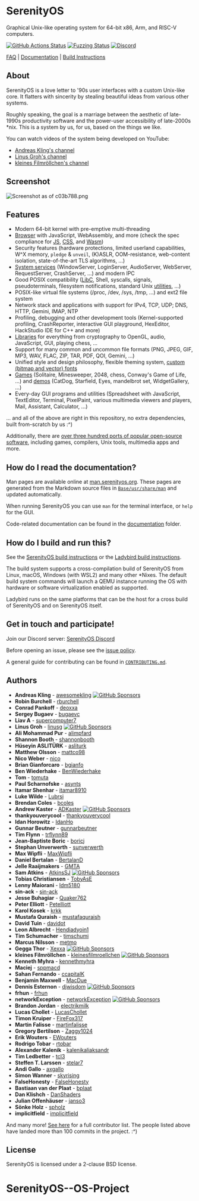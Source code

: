 # SerenityOS

Graphical Unix-like operating system for 64-bit x86, Arm, and RISC-V computers.

[![GitHub Actions Status](https://github.com/SerenityOS/serenity/workflows/Build,%20lint,%20and%20test/badge.svg)](https://github.com/SerenityOS/serenity/actions?query=workflow%3A"Build%2C%20lint%2C%20and%20test")
[![Fuzzing Status](https://oss-fuzz-build-logs.storage.googleapis.com/badges/serenity.svg)](https://issues.oss-fuzz.com/issues?q=project:serenity)
[![Discord](https://img.shields.io/discord/830522505605283862.svg?logo=discord&logoColor=white&logoWidth=20&labelColor=7289DA&label=Discord&color=17cf48)](https://discord.gg/serenityos)

[FAQ](Documentation/FAQ.md) | [Documentation](#how-do-i-read-the-documentation) | [Build Instructions](#how-do-i-build-and-run-this)

## About

SerenityOS is a love letter to '90s user interfaces with a custom Unix-like core. It flatters with sincerity by stealing beautiful ideas from various other systems.

Roughly speaking, the goal is a marriage between the aesthetic of late-1990s productivity software and the power-user accessibility of late-2000s \*nix. This is a system by us, for us, based on the things we like.

You can watch videos of the system being developed on YouTube:

-   [Andreas Kling's channel](https://youtube.com/andreaskling)
-   [Linus Groh's channel](https://youtube.com/linusgroh)
-   [kleines Filmröllchen's channel](https://www.youtube.com/c/kleinesfilmroellchen)

## Screenshot

![Screenshot as of c03b788.png](Meta/Screenshots/screenshot-c03b788.png)

## Features

-   Modern 64-bit kernel with pre-emptive multi-threading
-   [Browser](Userland/Applications/Browser/) with JavaScript, WebAssembly, and more (check the spec compliance for [JS](https://serenityos.github.io/libjs-website/test262/), [CSS](https://css.tobyase.de/), and [Wasm](https://serenityos.github.io/libjs-website/wasm/))
-   Security features (hardware protections, limited userland capabilities, W^X memory, `pledge` & `unveil`, (K)ASLR, OOM-resistance, web-content isolation, state-of-the-art TLS algorithms, ...)
-   [System services](Userland/Services/) (WindowServer, LoginServer, AudioServer, WebServer, RequestServer, CrashServer, ...) and modern IPC
-   Good POSIX compatibility ([LibC](Userland/Libraries/LibC/), Shell, syscalls, signals, pseudoterminals, filesystem notifications, standard Unix [utilities](Userland/Utilities/), ...)
-   POSIX-like virtual file systems (/proc, /dev, /sys, /tmp, ...) and ext2 file system
-   Network stack and applications with support for IPv4, TCP, UDP; DNS, HTTP, Gemini, IMAP, NTP
-   Profiling, debugging and other development tools (Kernel-supported profiling, CrashReporter, interactive GUI playground, HexEditor, HackStudio IDE for C++ and more)
-   [Libraries](Userland/Libraries/) for everything from cryptography to OpenGL, audio, JavaScript, GUI, playing chess, ...
-   Support for many common and uncommon file formats (PNG, JPEG, GIF, MP3, WAV, FLAC, ZIP, TAR, PDF, QOI, Gemini, ...)
-   Unified style and design philosophy, flexible theming system, [custom (bitmap and vector) fonts](https://fonts.serenityos.net/font-family)
-   [Games](Userland/Games/) (Solitaire, Minesweeper, 2048, chess, Conway's Game of Life, ...) and [demos](Userland/Demos/) (CatDog, Starfield, Eyes, mandelbrot set, WidgetGallery, ...)
-   Every-day GUI programs and utilities (Spreadsheet with JavaScript, TextEditor, Terminal, PixelPaint, various multimedia viewers and players, Mail, Assistant, Calculator, ...)

... and all of the above are right in this repository, no extra dependencies, built from-scratch by us :^)

Additionally, there are [over three hundred ports of popular open-source software](Ports/AvailablePorts.md), including games, compilers, Unix tools, multimedia apps and more.

## How do I read the documentation?

Man pages are available online at [man.serenityos.org](https://man.serenityos.org). These pages are generated from the Markdown source files in [`Base/usr/share/man`](https://github.com/SerenityOS/serenity/tree/master/Base/usr/share/man) and updated automatically.

When running SerenityOS you can use `man` for the terminal interface, or `help` for the GUI.

Code-related documentation can be found in the [documentation](Documentation/) folder.

## How do I build and run this?

See the [SerenityOS build instructions](https://github.com/SerenityOS/serenity/blob/master/Documentation/BuildInstructions.md) or the [Ladybird build instructions](Documentation/BuildInstructionsLadybird.md).

The build system supports a cross-compilation build of SerenityOS from Linux, macOS, Windows (with WSL2) and many other \*Nixes.
The default build system commands will launch a QEMU instance running the OS with hardware or software virtualization
enabled as supported.

Ladybird runs on the same platforms that can be the host for a cross build of SerenityOS and on SerenityOS itself.

## Get in touch and participate!

Join our Discord server: [SerenityOS Discord](https://discord.gg/serenityos)

Before opening an issue, please see the [issue policy](https://github.com/SerenityOS/serenity/blob/master/CONTRIBUTING.md#issue-policy).

A general guide for contributing can be found in [`CONTRIBUTING.md`](CONTRIBUTING.md).

## Authors

-   **Andreas Kling** - [awesomekling](https://twitter.com/awesomekling) [![GitHub Sponsors](https://img.shields.io/static/v1?label=Sponsor&message=%E2%9D%A4&logo=GitHub)](https://github.com/sponsors/awesomekling)
-   **Robin Burchell** - [rburchell](https://github.com/rburchell)
-   **Conrad Pankoff** - [deoxxa](https://github.com/deoxxa)
-   **Sergey Bugaev** - [bugaevc](https://github.com/bugaevc)
-   **Liav A** - [supercomputer7](https://github.com/supercomputer7)
-   **Linus Groh** - [linusg](https://github.com/linusg) [![GitHub Sponsors](https://img.shields.io/static/v1?label=Sponsor&message=%E2%9D%A4&logo=GitHub)](https://github.com/sponsors/linusg)
-   **Ali Mohammad Pur** - [alimpfard](https://github.com/alimpfard)
-   **Shannon Booth** - [shannonbooth](https://github.com/shannonbooth)
-   **Hüseyin ASLITÜRK** - [asliturk](https://github.com/asliturk)
-   **Matthew Olsson** - [mattco98](https://github.com/mattco98)
-   **Nico Weber** - [nico](https://github.com/nico)
-   **Brian Gianforcaro** - [bgianfo](https://github.com/bgianfo)
-   **Ben Wiederhake** - [BenWiederhake](https://github.com/BenWiederhake)
-   **Tom** - [tomuta](https://github.com/tomuta)
-   **Paul Scharnofske** - [asynts](https://github.com/asynts)
-   **Itamar Shenhar** - [itamar8910](https://github.com/itamar8910)
-   **Luke Wilde** - [Lubrsi](https://github.com/Lubrsi)
-   **Brendan Coles** - [bcoles](https://github.com/bcoles)
-   **Andrew Kaster** - [ADKaster](https://github.com/ADKaster) [![GitHub Sponsors](https://img.shields.io/static/v1?label=Sponsor&message=%E2%9D%A4&logo=GitHub)](https://github.com/sponsors/ADKaster)
-   **thankyouverycool** - [thankyouverycool](https://github.com/thankyouverycool)
-   **Idan Horowitz** - [IdanHo](https://github.com/IdanHo)
-   **Gunnar Beutner** - [gunnarbeutner](https://github.com/gunnarbeutner)
-   **Tim Flynn** - [trflynn89](https://github.com/trflynn89)
-   **Jean-Baptiste Boric** - [boricj](https://github.com/boricj)
-   **Stephan Unverwerth** - [sunverwerth](https://github.com/sunverwerth)
-   **Max Wipfli** - [MaxWipfli](https://github.com/MaxWipfli)
-   **Daniel Bertalan** - [BertalanD](https://github.com/BertalanD)
-   **Jelle Raaijmakers** - [GMTA](https://github.com/GMTA)
-   **Sam Atkins** - [AtkinsSJ](https://github.com/AtkinsSJ) [![GitHub Sponsors](https://img.shields.io/static/v1?label=Sponsor&message=%E2%9D%A4&logo=GitHub)](https://github.com/sponsors/AtkinsSJ)
-   **Tobias Christiansen** - [TobyAsE](https://github.com/TobyAsE)
-   **Lenny Maiorani** - [ldm5180](https://github.com/ldm5180)
-   **sin-ack** - [sin-ack](https://github.com/sin-ack)
-   **Jesse Buhagiar** - [Quaker762](https://github.com/Quaker762)
-   **Peter Elliott** - [Petelliott](https://github.com/Petelliott)
-   **Karol Kosek** - [krkk](https://github.com/krkk)
-   **Mustafa Quraish** - [mustafaquraish](https://github.com/mustafaquraish)
-   **David Tuin** - [davidot](https://github.com/davidot)
-   **Leon Albrecht** - [Hendiadyoin1](https://github.com/Hendiadyoin1)
-   **Tim Schumacher** - [timschumi](https://github.com/timschumi)
-   **Marcus Nilsson** - [metmo](https://github.com/metmo)
-   **Gegga Thor** - [Xexxa](https://github.com/Xexxa) [![GitHub Sponsors](https://img.shields.io/static/v1?label=Sponsor&message=%E2%9D%A4&logo=GitHub)](https://github.com/sponsors/Xexxa)
-   **kleines Filmröllchen** - [kleinesfilmroellchen](https://github.com/kleinesfilmroellchen) [![GitHub Sponsors](https://img.shields.io/static/v1?label=Sponsor&message=%E2%9D%A4&logo=GitHub)](https://github.com/sponsors/kleinesfilmroellchen)
-   **Kenneth Myhra** - [kennethmyhra](https://github.com/kennethmyhra)
-   **Maciej** - [sppmacd](https://github.com/sppmacd)
-   **Sahan Fernando** - [ccapitalK](https://github.com/ccapitalK)
-   **Benjamin Maxwell** - [MacDue](https://github.com/MacDue)
-   **Dennis Esternon** - [djwisdom](https://github.com/djwisdom) [![GitHub Sponsors](https://img.shields.io/static/v1?label=Sponsor&message=%E2%9D%A4&logo=GitHub)](https://github.com/sponsors/djwisdom)
-   **frhun** - [frhun](https://github.com/frhun)
-   **networkException** - [networkException](https://github.com/networkException) [![GitHub Sponsors](https://img.shields.io/static/v1?label=Sponsor&message=%E2%9D%A4&logo=GitHub)](https://github.com/sponsors/networkException)
-   **Brandon Jordan** - [electrikmilk](https://github.com/electrikmilk)
-   **Lucas Chollet** - [LucasChollet](https://github.com/LucasChollet)
-   **Timon Kruiper** - [FireFox317](https://github.com/FireFox317)
-   **Martin Falisse** - [martinfalisse](https://github.com/martinfalisse)
-   **Gregory Bertilson** - [Zaggy1024](https://github.com/Zaggy1024)
-   **Erik Wouters** - [EWouters](https://github.com/EWouters)
-   **Rodrigo Tobar** - [rtobar](https://github.com/rtobar)
-   **Alexander Kalenik** - [kalenikaliaksandr](https://github.com/kalenikaliaksandr)
-   **Tim Ledbetter** - [tcl3](https://github.com/tcl3)
-   **Steffen T. Larssen** - [stelar7](https://github.com/stelar7)
-   **Andi Gallo** - [axgallo](https://github.com/axgallo)
-   **Simon Wanner** - [skyrising](https://github.com/skyrising)
-   **FalseHonesty** - [FalseHonesty](https://github.com/FalseHonesty)
-   **Bastiaan van der Plaat** - [bplaat](https://github.com/bplaat)
-   **Dan Klishch** - [DanShaders](https://github.com/DanShaders)
-   **Julian Offenhäuser** - [janso3](https://github.com/janso3)
-   **Sönke Holz** - [spholz](https://github.com/spholz)
-   **implicitfield** - [implicitfield](https://github.com/implicitfield)

And many more! [See here](https://github.com/SerenityOS/serenity/graphs/contributors) for a full contributor list. The people listed above have landed more than 100 commits in the project. :^)

## License

SerenityOS is licensed under a 2-clause BSD license.
# SerenityOS--OS-Project
